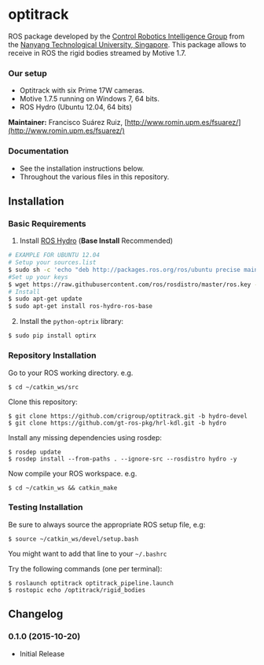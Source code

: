 optitrack
=========

ROS package developed by the [Control Robotics Intelligence Group](http://www.ntu.edu.sg/home/cuong/) from the [Nanyang Technological University, Singapore](http://www.ntu.edu.sg). This package allows to receive in ROS the rigid bodies streamed by Motive 1.7.

### Our setup
  * Optitrack with six Prime 17W cameras.
  * Motive 1.7.5 running on Windows 7, 64 bits.
  * ROS Hydro (Ubuntu 12.04, 64 bits)

**Maintainer:** Francisco Suárez Ruiz, [http://www.romin.upm.es/fsuarez/](http://www.romin.upm.es/fsuarez/)

### Documentation
  * See the installation instructions below.
  * Throughout the various files in this repository.

## Installation

### Basic Requirements

  1. Install [ROS Hydro](http://wiki.ros.org/hydro/Installation/Ubuntu) (**Base Install** Recommended)
```bash
# EXAMPLE FOR UBUNTU 12.04
# Setup your sources.list
$ sudo sh -c 'echo "deb http://packages.ros.org/ros/ubuntu precise main" > /etc/apt/sources.list.d/ros-latest.list'
#Set up your keys
$ wget https://raw.githubusercontent.com/ros/rosdistro/master/ros.key -O - | sudo apt-key add -
# Install
$ sudo apt-get update
$ sudo apt-get install ros-hydro-ros-base
``` 
  2. Install the `python-optrix` library:
```
$ sudo pip install optirx
``` 

### Repository Installation

Go to your ROS working directory. e.g.
```
$ cd ~/catkin_ws/src
``` 
Clone this repository:
```
$ git clone https://github.com/crigroup/optitrack.git -b hydro-devel
$ git clone https://github.com/gt-ros-pkg/hrl-kdl.git -b hydro
``` 
Install any missing dependencies using rosdep:
```
$ rosdep update
$ rosdep install --from-paths . --ignore-src --rosdistro hydro -y
``` 
Now compile your ROS workspace. e.g.
```
$ cd ~/catkin_ws && catkin_make
``` 

### Testing Installation

Be sure to always source the appropriate ROS setup file, e.g:
```
$ source ~/catkin_ws/devel/setup.bash
``` 
You might want to add that line to your `~/.bashrc`

Try the following commands (one per terminal):
```
$ roslaunch optitrack optitrack_pipeline.launch
$ rostopic echo /optitrack/rigid_bodies
``` 

## Changelog
### 0.1.0 (2015-10-20)
* Initial Release
